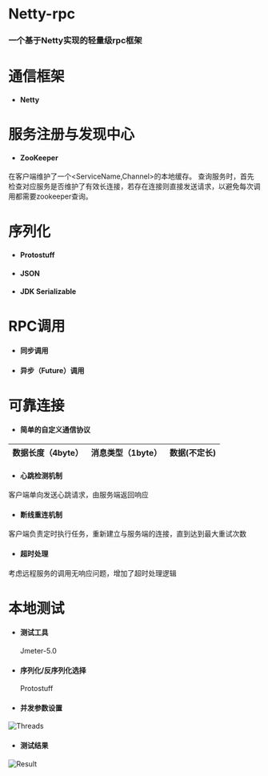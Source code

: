 ﻿# Netty-rpc
### 一个基于Netty实现的轻量级rpc框架


# 通信框架
- #### Netty


# 服务注册与发现中心
- #### ZooKeeper
在客户端维护了一个<ServiceName,Channel>的本地缓存。
查询服务时，首先检查对应服务是否维护了有效长连接，若存在连接则直接发送请求，以避免每次调用都需要zookeeper查询。

# 序列化

- #### Protostuff
- #### JSON
- #### JDK Serializable

# RPC调用

- #### 同步调用
- #### 异步（Future）调用

# 可靠连接

- #### 简单的自定义通信协议

| 数据长度（4byte） | 消息类型（1byte） | 数据(不定长) |
| :-------- | --------:| :--: |

- #### 心跳检测机制

客户端单向发送心跳请求，由服务端返回响应

- #### 断线重连机制

客户端负责定时执行任务，重新建立与服务端的连接，直到达到最大重试次数

- #### 超时处理

考虑远程服务的调用无响应问题，增加了超时处理逻辑

# 本地测试

- #### 测试工具

  Jmeter-5.0

- #### 序列化/反序列化选择

  Protostuff

- #### 并发参数设置

![Threads](https://github.com/JiangJiangjungle/Netty-rpc/blob/master/figures/Threads.png)

- #### 测试结果

![Result](https://github.com/JiangJiangjungle/Netty-rpc/blob/master/figures/Result.png)
